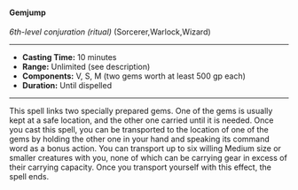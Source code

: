 #### Gemjump
*6th-level conjuration* *(ritual)* (Sorcerer,Warlock,Wizard)
___
- **Casting Time:** 10 minutes
- **Range:** Unlimited (see description)
- **Components:** V, S, M (two gems worth at least 500 gp each)
- **Duration:** Until dispelled
---
This spell links two specially prepared gems. One of
the gems is usually kept at a safe location, and the
other one carried until it is needed. Once you cast
this spell, you can be transported to the location of
one of the gems by holding the other one in your
hand and speaking its command word as a bonus
action.
You can transport up to six willing Medium size
or smaller creatures with you, none of which can be
carrying gear in excess of their carrying capacity.
Once you transport yourself with this effect, the
spell ends.
